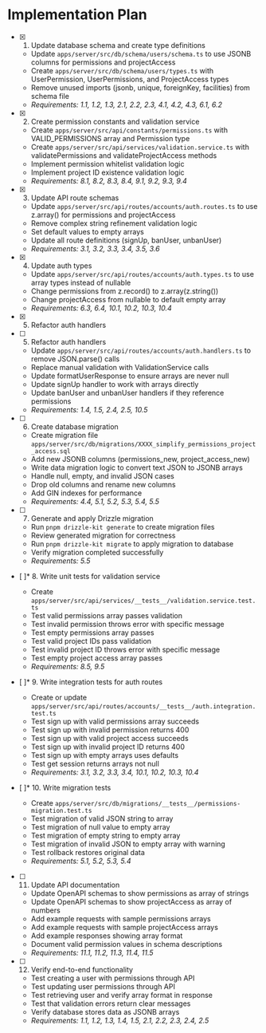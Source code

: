# Implementation Plan

- [x] 1. Update database schema and create type definitions





  - Update `apps/server/src/db/schema/users/schema.ts` to use JSONB columns for permissions and projectAccess
  - Create `apps/server/src/db/schema/users/types.ts` with UserPermission, UserPermissions, and ProjectAccess types
  - Remove unused imports (jsonb, unique, foreignKey, facilities) from schema file
  - _Requirements: 1.1, 1.2, 1.3, 2.1, 2.2, 2.3, 4.1, 4.2, 4.3, 6.1, 6.2_

- [x] 2. Create permission constants and validation service




  - Create `apps/server/src/api/constants/permissions.ts` with VALID_PERMISSIONS array and Permission type
  - Create `apps/server/src/api/services/validation.service.ts` with validatePermissions and validateProjectAccess methods
  - Implement permission whitelist validation logic
  - Implement project ID existence validation logic
  - _Requirements: 8.1, 8.2, 8.3, 8.4, 9.1, 9.2, 9.3, 9.4_





- [x] 3. Update API route schemas






  - Update `apps/server/src/api/routes/accounts/auth.routes.ts` to use z.array() for permissions and projectAccess
  - Remove complex string refinement validation logic
  - Set default values to empty arrays
  - Update all route definitions (signUp, banUser, unbanUser)
  - _Requirements: 3.1, 3.2, 3.3, 3.4, 3.5, 3.6_

- [x] 4. Update auth types





  - Update `apps/server/src/api/routes/accounts/auth.types.ts` to use array types instead of nullable
  - Change permissions from z.record() to z.array(z.string())
  - Change projectAccess from nullable to default empty array
  - _Requirements: 6.3, 6.4, 10.1, 10.2, 10.3, 10.4_
- [x] 5. Refactor auth handlers




- [ ] 5. Refactor auth handlers

  - Update `apps/server/src/api/routes/accounts/auth.handlers.ts` to remove JSON.parse() calls
  - Replace manual validation with ValidationService calls
  - Update formatUserResponse to ensure arrays are never null
  - Update signUp handler to work with arrays directly
  - Update banUser and unbanUser handlers if they reference permissions
  - _Requirements: 1.4, 1.5, 2.4, 2.5, 10.5_

- [ ] 6. Create database migration
  - Create migration file `apps/server/src/db/migrations/XXXX_simplify_permissions_project_access.sql`
  - Add new JSONB columns (permissions_new, project_access_new)
  - Write data migration logic to convert text JSON to JSONB arrays
  - Handle null, empty, and invalid JSON cases
  - Drop old columns and rename new columns
  - Add GIN indexes for performance
  - _Requirements: 4.4, 5.1, 5.2, 5.3, 5.4, 5.5_

- [ ] 7. Generate and apply Drizzle migration
  - Run `pnpm drizzle-kit generate` to create migration files
  - Review generated migration for correctness
  - Run `pnpm drizzle-kit migrate` to apply migration to database
  - Verify migration completed successfully
  - _Requirements: 5.5_

- [ ]* 8. Write unit tests for validation service
  - Create `apps/server/src/api/services/__tests__/validation.service.test.ts`
  - Test valid permissions array passes validation
  - Test invalid permission throws error with specific message
  - Test empty permissions array passes
  - Test valid project IDs pass validation
  - Test invalid project ID throws error with specific message
  - Test empty project access array passes
  - _Requirements: 8.5, 9.5_

- [ ]* 9. Write integration tests for auth routes
  - Create or update `apps/server/src/api/routes/accounts/__tests__/auth.integration.test.ts`
  - Test sign up with valid permissions array succeeds
  - Test sign up with invalid permission returns 400
  - Test sign up with valid project access succeeds
  - Test sign up with invalid project ID returns 400
  - Test sign up with empty arrays uses defaults
  - Test get session returns arrays not null
  - _Requirements: 3.1, 3.2, 3.3, 3.4, 10.1, 10.2, 10.3, 10.4_

- [ ]* 10. Write migration tests
  - Create `apps/server/src/db/migrations/__tests__/permissions-migration.test.ts`
  - Test migration of valid JSON string to array
  - Test migration of null value to empty array
  - Test migration of empty string to empty array
  - Test migration of invalid JSON to empty array with warning
  - Test rollback restores original data
  - _Requirements: 5.1, 5.2, 5.3, 5.4_

- [ ] 11. Update API documentation
  - Update OpenAPI schemas to show permissions as array of strings
  - Update OpenAPI schemas to show projectAccess as array of numbers
  - Add example requests with sample permissions arrays
  - Add example requests with sample projectAccess arrays
  - Add example responses showing array format
  - Document valid permission values in schema descriptions
  - _Requirements: 11.1, 11.2, 11.3, 11.4, 11.5_

- [ ] 12. Verify end-to-end functionality
  - Test creating a user with permissions through API
  - Test updating user permissions through API
  - Test retrieving user and verify array format in response
  - Test that validation errors return clear messages
  - Verify database stores data as JSONB arrays
  - _Requirements: 1.1, 1.2, 1.3, 1.4, 1.5, 2.1, 2.2, 2.3, 2.4, 2.5_
